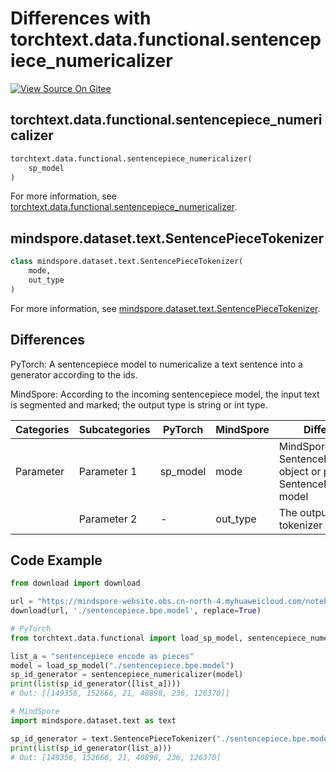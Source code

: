 # Differences with torchtext.data.functional.sentencepiece_numericalizer

[![View Source On Gitee](https://mindspore-website.obs.cn-north-4.myhuaweicloud.com/website-images/r2.4.1/resource/_static/logo_source_en.svg)](https://gitee.com/mindspore/docs/blob/r2.4.1/docs/mindspore/source_en/note/api_mapping/pytorch_diff/SentencePieceTokenizer_Out_INT.md)

## torchtext.data.functional.sentencepiece_numericalizer

```python
torchtext.data.functional.sentencepiece_numericalizer(
    sp_model
)
```

For more information, see [torchtext.data.functional.sentencepiece_numericalizer](https://pytorch.org/text/0.9.0/data_functional.html#sentencepiece-numericalizer).

## mindspore.dataset.text.SentencePieceTokenizer

```python
class mindspore.dataset.text.SentencePieceTokenizer(
    mode,
    out_type
)
```

For more information, see [mindspore.dataset.text.SentencePieceTokenizer](https://mindspore.cn/docs/en/r2.4.1/api_python/dataset_text/mindspore.dataset.text.SentencePieceTokenizer.html#mindspore.dataset.text.SentencePieceTokenizer).

## Differences

PyTorch: A sentencepiece model to numericalize a text sentence into a generator according to the ids.

MindSpore: According to the incoming sentencepiece model, the input text is segmented and marked; the output type is string or int type.

| Categories | Subcategories |PyTorch | MindSpore | Difference |
| --- | ---   | ---   | ---        |---  |
|Parameter | Parameter 1 | sp_model    | mode    | MindSpore support SentencePieceVocab object or path of SentencePiece model |
|     | Parameter 2 | -    |out_type     | The output type of tokenizer  |

## Code Example

```python
from download import download

url = "https://mindspore-website.obs.cn-north-4.myhuaweicloud.com/notebook/datasets/sentencepiece.bpe.model"
download(url, './sentencepiece.bpe.model', replace=True)

# PyTorch
from torchtext.data.functional import load_sp_model, sentencepiece_numericalizer

list_a = "sentencepiece encode as pieces"
model = load_sp_model("./sentencepiece.bpe.model")
sp_id_generator = sentencepiece_numericalizer(model)
print(list(sp_id_generator([list_a])))
# Out: [[149356, 152666, 21, 40898, 236, 126370]]

# MindSpore
import mindspore.dataset.text as text

sp_id_generator = text.SentencePieceTokenizer("./sentencepiece.bpe.model", out_type=text.SPieceTokenizerOutType.INT)
print(list(sp_id_generator(list_a)))
# Out: [149356, 152666, 21, 40898, 236, 126370]
```

